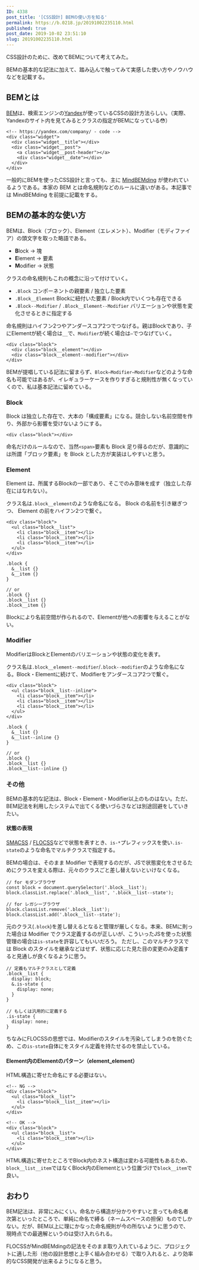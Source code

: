 ```yaml
---
ID: 4338
post_title: '[CSS設計] BEMの使い方を知る'
permalink: https://b.0218.jp/20191002235110.html
published: true
post_date: 2019-10-02 23:51:10
slug: 20191002235110.html
---
```

CSS設計のために、改めてBEMについて考えてみた。

BEMの基本的な記法に加えて、踏み込んで触ってみて実感した使い方やノウハウなどを記載する。

<h2>BEMとは</h2>

<a href="https://github.com/juno/bem-methodology-ja/blob/master/definitions.md">BEM</a>は、検索エンジンの<a href="https://yandex.com/">Yandex</a>が使っているCSSの設計方法らしい。（実際、Yandexのサイト内を見てみるとクラスの指定がBEMになっている😳）

<pre><code class="html">&lt;!-- https://yandex.com/company/ - code --&gt;
&lt;div class="widget"&gt;
  &lt;div class="widget__title"&gt;&lt;/div&gt;
  &lt;div class="widget__post"&gt;
    &lt;a class="widget__post-header"&gt;&lt;/a&gt;
    &lt;div class="widget__date"&gt;&lt;/div&gt;
  &lt;/div&gt;
&lt;/div&gt;
</code></pre>

一般的にBEMを使ったCSS設計と言っても、主に <a href="https://csswizardry.com/2013/01/mindbemding-getting-your-head-round-bem-syntax/">MindBEMding</a> が使われているようである。本家の BEM とは命名規則などのルールに違いがある。本記事では MindBEMding を前提に記載をする。

<h2>BEMの基本的な使い方</h2>

BEMは、Block（ブロック）、Element（エレメント）、Modifier（モディファイア）の頭文字を取った略語である。

<ul>
<li><strong>B</strong>lock → 塊</li>
<li><strong>E</strong>lement → 要素</li>
<li><strong>M</strong>odifier → 状態</li>
</ul>

クラスの命名規則もこれの概念に沿って付けていく。

<ul>
<li><code>.Block</code>
コンポーネントの親要素 / 独立した要素</li>
<li><code>.Block__Element</code>
Blockに紐付いた要素 / Block内でいくつも存在できる</li>
<li><code>.Block--Modifier</code> / <code>.Block__Element--Modifier</code>
バリエーションや状態を変化させるときに指定する</li>
</ul>

命名規則はハイフン2つやアンダースコア2つでつなげる。親はBlockであり、子にElementが続く場合は<code>__</code>で、<code>Modifier</code>が続く場合は<code>—</code>でつなげていく。

<pre><code class="html">&lt;div class="block"&gt;
  &lt;div class="block__element"&gt;&lt;/div&gt;
  &lt;div class="block__element--modifier"&gt;&lt;/div&gt;
&lt;/div&gt;
</code></pre>

BEMが提唱している記法に留まらず、<code>Block—Modifier—Modifier</code>などのような命名も可能ではあるが、イレギュラーケースを作りすぎると規則性が無くなっていくので、私は基本記法に留めている。

<h3>Block</h3>

Block は独立した存在で、大本の「構成要素」になる。競合しない名前空間を作り、外部から影響を受けないようにする。

<pre><code class="html">&lt;div class="block"&gt;&lt;/div&gt;
</code></pre>

命名だけのルールなので、当然<code>&lt;span&gt;</code>要素も Block 足り得るのだが、意識的には所謂「ブロック要素」を Block とした方が実装はしやすいと思う。

<h3>Element</h3>

Element は、所属するBlockの一部であり、そこでのみ意味を成す（独立した存在にはなれない）。

クラス名は<code>.block__element</code>のような命名になる。 Block の名前を引き継ぎつつ、 Element の前をハイフン2つで繋ぐ。

<pre><code class="html">&lt;div class="block"&gt;
  &lt;ul class="block__list"&gt;
    &lt;li class="block__item"&gt;&lt;/li&gt;
    &lt;li class="block__item"&gt;&lt;/li&gt;
    &lt;li class="block__item"&gt;&lt;/li&gt;
  &lt;/ul&gt;
&lt;/div&gt;
</code></pre>

<pre><code class="scss">.block {
  &amp;__list {}
  &amp;__item {}
}

// or
.block {}
.block__list {}
.block__item {}
</code></pre>

Blockにより名前空間が作られるので、Elementが他への影響を与えることがない。

<h3>Modifier</h3>

ModifierはBlockとElementのバリエーションや状態の変化を表す。

クラス名は<code>.block__element--modifier</code>/<code>.block--modifier</code>のような命名になる。Block・Elementに続けて、Modifierをアンダースコア2つで繋ぐ。

<pre><code class="html">&lt;div class="block"&gt;
  &lt;ul class="block__list--inline"&gt;
    &lt;li class="block__item"&gt;&lt;/li&gt;
    &lt;li class="block__item"&gt;&lt;/li&gt;
    &lt;li class="block__item"&gt;&lt;/li&gt;
  &lt;/ul&gt;
&lt;/div&gt;
</code></pre>

<pre><code class="scss">.block {
  &amp;__list {}
  &amp;__list--inline {}
}

// or
.block {}
.block__list {}
.block__list--inline {}
</code></pre>

<h3>その他</h3>

BEMの基本的な記法は、Block・Element・Modifier以上のものはない。ただ、BEM記法を利用したシステムで出てくる使いづらさなどは別途回避をしていきたい。

<h4>状態の表現</h4>

<a href="http://smacss.com/ja">SMACSS</a> / <a href="https://github.com/hiloki/flocss">FLOCSS</a>などで状態を表すとき、<code>is-*</code>プレフィックスを使い<code>.is-state</code>のような命名でマルチクラスで指定する。

BEMの場合は、そのまま Modifier で表現するのだが、JSで状態変化をさせるためにクラスを変える際は、元々のクラスごと差し替えないといけなくなる。

<pre><code class="js">// for モダンブラウザ
const block = document.querySelector('.block__list');
block.classList.replace('.block__list', '.block__list--state');

// for レガシーブラウザ
block.classList.remove('.block__list');
block.classList.add('.block__list--state');
</code></pre>

元のクラス(<code>.block</code>)を差し替えるとなると管理が厳しくなる。本来、BEMに則った場合は Modifier でクラス定義するのが正しいが、こういったJSを使った状態管理の場合は<code>is-state</code>を許容してもいいだろう。
ただし、このマルチクラスでは Block のスタイルを継承などはせず、状態に応じた見た目の変更のみ定義すると見通しが良くなるように思う。

<pre><code class="scss">// 定義もマルチクラスとして定義
.block__list {
  display: block;
  &amp;.is-state {
    display: none;
  }
}

// もしくは汎用的に定義する
.is-state {
  display: none;
}
</code></pre>

ちなみにFLOCSSの思想では、Modifierのスタイルを汚染してしまうのを防ぐため、この<code>is-state</code>自体にをスタイル定義を持たせるのを禁止している。

<h4>Element内のElementのパターン（element_element）</h4>

HTML構造に寄せた命名にする必要はない。

<pre><code class="html">&lt;!-- NG --&gt;
&lt;div class="block"&gt;
  &lt;ul class="block__list"&gt;
    &lt;li class="block__list__item"&gt;&lt;/li&gt;
  &lt;/ul&gt;
&lt;/div&gt;

&lt;!-- OK --&gt;
&lt;div class="block"&gt;
  &lt;ul class="block__list"&gt;
    &lt;li class="block__item"&gt;&lt;/li&gt;
  &lt;/ul&gt;
&lt;/div&gt;
</code></pre>

HTML構造に寄せたところでBlock内のネスト構造は変わる可能性もあるため、<code>block__list__item</code>ではなくBlock内のElementという位置づけで<code>block__item</code>で良い。

<h2>おわり</h2>

BEM記法は、非常にみにくい。命名から構造が分かりやすいと言っても命名者次第といったところで、単純に命名で縛る（ネームスペースの担保）ものでしかない。だが、BEM以上に理にかなった命名規則が今の所ないように思うので、現時点での最適解というのは受け入れられる。

FLOCSSがMindBEMdingの記法をそのまま取り入れているように、プロジェクトに適した形（他の設計思想と上手く組み合わせる）で取り入れると、より効率的なCSS開発が出来るようになると思う。